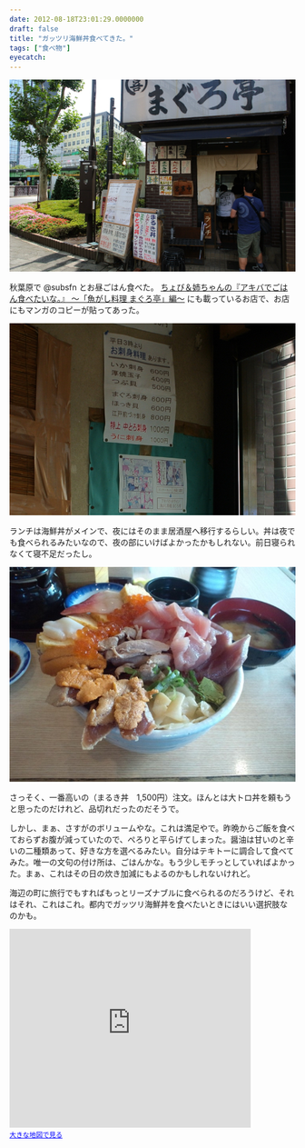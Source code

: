 ```yaml
---
date: 2012-08-18T23:01:29.0000000
draft: false
title: "ガッツリ海鮮丼食べてきた。"
tags: ["食べ物"]
eyecatch: 
---
```

<p><img src="20120818124117.jpg" alt="f:id:daruyanagi:20120818124117j:plain" title="f:id:daruyanagi:20120818124117j:plain" class="hatena-fotolife"></p><p>秋葉原で @subsfn とお昼ごはん食べた。 <a href="http://akiba-pc.watch.impress.co.jp/hotline/20110917/etc_comic1.html">&#x3061;&#x3087;&#x3073;&#xFF06;&#x59C9;&#x3061;&#x3083;&#x3093;&#x306E;&#x300E;&#x30A2;&#x30AD;&#x30D0;&#x3067;&#x3054;&#x306F;&#x3093;&#x98DF;&#x3079;&#x305F;&#x3044;&#x306A;&#x3002;&#x300F; &#x301C;&#x300C;&#x9B5A;&#x304C;&#x3057;&#x6599;&#x7406; &#x307E;&#x3050;&#x308D;&#x4EAD;&#x300D;&#x7DE8;&#x301C;</a> にも載っているお店で、お店にもマンガのコピーが貼ってあった。</p><p><img src="20120818124934.jpg" alt="f:id:daruyanagi:20120818124934j:plain" title="f:id:daruyanagi:20120818124934j:plain" class="hatena-fotolife"></p><p>ランチは海鮮丼がメインで、夜にはそのまま居酒屋へ移行するらしい。丼は夜でも食べられるみたいなので、夜の部にいけばよかったかもしれない。前日寝られなくて寝不足だったし。</p><p><img src="20120818131511.jpg" alt="f:id:daruyanagi:20120818131511j:plain" title="f:id:daruyanagi:20120818131511j:plain" class="hatena-fotolife"></p><p>さっそく、一番高いの（まるき丼　1,500円）注文。ほんとは大トロ丼を頼もうと思ったのだけれど、品切れだったのだそうで。</p><p>しかし、まぁ、さすがのボリュームやな。これは満足やで。昨晩からご飯を食べておらずお腹が減っていたので、ぺろりと平らげてしまった。醤油は甘いのと辛いの二種類あって、好きな方を選べるみたい。自分はテキトーに調合して食べてみた。唯一の文句の付け所は、ごはんかな。もう少しモチっとしていればよかった。まぁ、これはその日の炊き加減にもよるのかもしれないけれど。</p><p>海辺の町に旅行でもすればもっとリーズナブルに食べられるのだろうけど、それはそれ、これはこれ。都内でガッツリ海鮮丼を食べたいときにはいい選択肢なのかも。</p><p><iframe width="425" height="350" frameborder="0" scrolling="no" marginheight="0" marginwidth="0" src="https://maps.google.co.jp/maps?ie=UTF8&amp;q=%E9%AD%9A%E3%81%8C%E3%81%97%E6%96%99%E7%90%86+%E3%81%BE%E3%81%90%E3%82%8D%E4%BA%AD&amp;fb=1&amp;gl=jp&amp;hq=%E9%AD%9A%E3%81%8C%E3%81%97%E6%96%99%E7%90%86+%E3%81%BE%E3%81%90%E3%82%8D%E4%BA%AD&amp;cid=0,0,2044038475408696175&amp;t=m&amp;brcurrent=3,0x60188c1eab102b8d:0xae1eb01fbc26375e,0&amp;ll=35.70183,139.769225&amp;spn=0.006099,0.00912&amp;z=16&amp;iwloc=A&amp;output=embed"></iframe><br /><small><a href="https://maps.google.co.jp/maps?ie=UTF8&amp;q=%E9%AD%9A%E3%81%8C%E3%81%97%E6%96%99%E7%90%86+%E3%81%BE%E3%81%90%E3%82%8D%E4%BA%AD&amp;fb=1&amp;gl=jp&amp;hq=%E9%AD%9A%E3%81%8C%E3%81%97%E6%96%99%E7%90%86+%E3%81%BE%E3%81%90%E3%82%8D%E4%BA%AD&amp;cid=0,0,2044038475408696175&amp;t=m&amp;brcurrent=3,0x60188c1eab102b8d:0xae1eb01fbc26375e,0&amp;ll=35.70183,139.769225&amp;spn=0.006099,0.00912&amp;z=16&amp;iwloc=A&amp;source=embed" style="color:#0000FF;text-align:left">大きな地図で見る</a></small></p>
